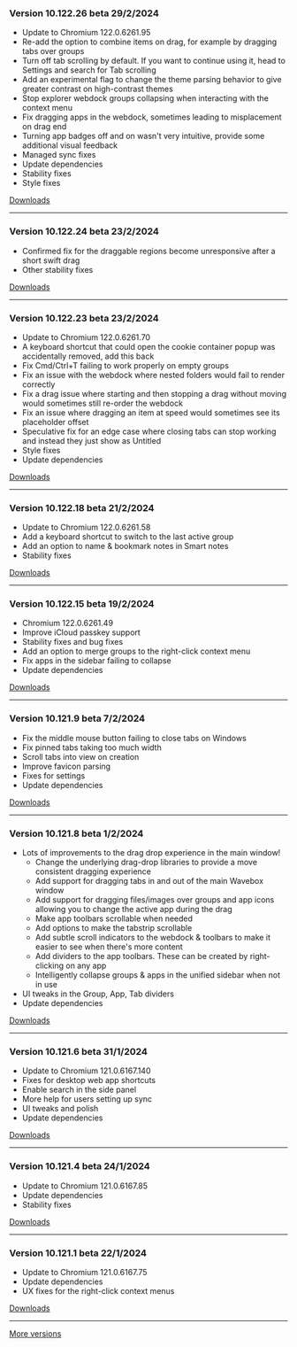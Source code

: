<h3>Version 10.122.26 beta <span class="date">29/2/2024</span></h3>
<ul>
  <li>Update to Chromium 122.0.6261.95</li>
  <li>Re-add the option to combine items on drag, for example by dragging tabs over groups</li>
  <li>Turn off tab scrolling by default. If you want to continue using it, head to Settings and search for Tab scrolling</li>
  <li>Add an experimental flag to change the theme parsing behavior to give greater contrast on high-contrast themes</li>
  <li>Stop explorer webdock groups collapsing when interacting with the context menu</li>
  <li>Fix dragging apps in the webdock, sometimes leading to misplacement on drag end</li>
  <li>Turning app badges off and on wasn't very intuitive, provide some additional visual feedback</li>
  <li>Managed sync fixes</li>
  <li>Update dependencies</li>
  <li>Stability fixes</li>
  <li>Style fixes</li>
</ul>

[Downloads](https://wavebox.io/download/release/10.122.26.3)

---

<h3>Version 10.122.24 beta <span class="date">23/2/2024</span></h3>
<ul>
  <li>Confirmed fix for the draggable regions become unresponsive after a short swift drag</li>
  <li>Other stability fixes</li>
</ul>

[Downloads](https://wavebox.io/download/release/10.122.24.3)

---

<h3>Version 10.122.23 beta <span class="date">23/2/2024</span></h3>
<ul>
  <li>Update to Chromium 122.0.6261.70</li>
  <li>A keyboard shortcut that could open the cookie container popup was accidentally removed, add this back</li>
  <li>Fix Cmd/Ctrl+T failing to work properly on empty groups</li>
  <li>Fix an issue with the webdock where nested folders would fail to render correctly</li>
  <li>Fix a drag issue where starting and then stopping a drag without moving would sometimes still re-order the webdock</li>
  <li>Fix an issue where dragging an item at speed would sometimes see its placeholder offset</li>
  <li>Speculative fix for an edge case where closing tabs can stop working and instead they just show as Untitled</li>
  <li>Style fixes</li>
  <li>Update dependencies</li>
</ul>

[Downloads](https://wavebox.io/download/release/10.122.23.3)

---

<h3>Version 10.122.18 beta <span class="date">21/2/2024</span></h3>
<ul>
  <li>Update to Chromium 122.0.6261.58</li>
  <li>Add a keyboard shortcut to switch to the last active group</li>
  <li>Add an option to name & bookmark notes in Smart notes</li>
  <li>Stability fixes</li>
</ul>

[Downloads](https://wavebox.io/download/release/10.122.18.3)

---

<h3>Version 10.122.15 beta <span class="date">19/2/2024</span></h3>
<ul>
  <li>Chromium 122.0.6261.49</li>
  <li>Improve iCloud passkey support</li>
  <li>Stability fixes and bug fixes</li>
  <li>Add an option to merge groups to the right-click context menu</li>
  <li>Fix apps in the sidebar failing to collapse</li>
  <li>Update dependencies</li>
</ul>

[Downloads](https://wavebox.io/download/release/10.122.15.3)

---

<h3>Version 10.121.9 beta <span class="date">7/2/2024</span></h3>
<ul>
  <li>Fix the middle mouse button failing to close tabs on Windows</li>
  <li>Fix pinned tabs taking too much width</li>
  <li>Scroll tabs into view on creation</li>
  <li>Improve favicon parsing</li>
  <li>Fixes for settings</li>
  <li>Update dependencies</li>
</ul>

[Downloads](https://wavebox.io/download/release/10.121.9.3)

---

<h3>Version 10.121.8 beta <span class="date">1/2/2024</span></h3>
<ul>
  <li>
    Lots of improvements to the drag drop experience in the main window!
    <ul>
      <li>Change the underlying drag-drop libraries to provide a move consistent dragging experience</li>
      <li>Add support for dragging tabs in and out of the main Wavebox window</li>
      <li>Add support for dragging files/images over groups and app icons allowing you to change the active app during the drag</li>
      <li>Make app toolbars scrollable when needed</li>
      <li>Add options to make the tabstrip scrollable</li>
      <li>Add subtle scroll indicators to the webdock & toolbars to make it easier to see when there's more content</li>
      <li>Add dividers to the app toolbars. These can be created by right-clicking on any app</li>
      <li>Intelligently collapse groups & apps in the unified sidebar when not in use</li>
    </ul>
  </li>
  <li>UI tweaks in the Group, App, Tab dividers</li>
  <li>Update dependencies</li>
</ul>


[Downloads](https://wavebox.io/download/release/10.121.8.3)

---

<h3>Version 10.121.6 beta <span class="date">31/1/2024</span></h3>
<ul>
  <li>Update to Chromium 121.0.6167.140</li>
  <li>Fixes for desktop web app shortcuts</li>
  <li>Enable search in the side panel</li>
  <li>More help for users setting up sync</li>
  <li>UI tweaks and polish</li>
  <li>Update dependencies</li>
</ul>

[Downloads](https://wavebox.io/download/release/10.121.6.3)

---

<h3>Version 10.121.4 beta <span class="date">24/1/2024</span></h3>
<ul>
  <li>Update to Chromium 121.0.6167.85</li>
  <li>Update dependencies</li>
  <li>Stability fixes</li>
</ul>

[Downloads](https://wavebox.io/download/release/10.121.4.3)

---

<h3>Version 10.121.1 beta <span class="date">22/1/2024</span></h3>
<ul>
  <li>Update to Chromium 121.0.6167.75</li>
  <li>Update dependencies</li>
  <li>UX fixes for the right-click context menus</li>
</ul>

[Downloads](https://wavebox.io/download/release/10.121.1.3)

---
[More versions](https://wavebox.io/changelog/beta/)